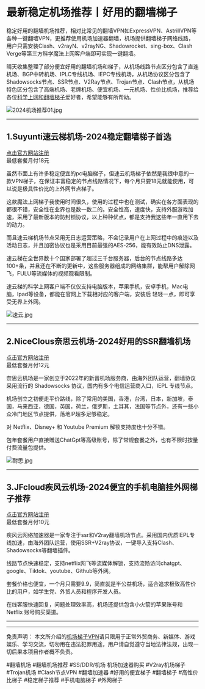# 最新稳定机场推荐丨好用的翻墙梯子

稳定好用的翻墙机场推荐，相对比常见的翻墙VPN如ExpressVPN、AstrillVPN等各种一键翻墙VPN，更推荐使用机场加速器翻墙，机场提供翻墙梯子网络线路，用户只需安装Clash、v2rayN、v2rayNG、Shadowrocket、sing-box、Clash Verge等第三方科学魔法上网客户端即可实现一键翻墙。

晴天收集整理了部分便宜好用的翻墙机场和梯子，从机场线路节点区分包含了直连机场、BGP中转机场、IPLC专线机场、IEPC专线机场，从机场协议区分包含了Shadowsocks节点、SSR节点、V2Ray节点、Trojan节点、Clash节点，从机场特色区分包含了高端机场、老牌机场、便宜机场、一元机场、性价比机场，推荐给各位[科学上网和翻墙梯子](https://reactchina.sxlcdn.com/t/topic/40287)爱好者，希望能够有所帮助。

![2024机场推荐01.jpg](https://pic.imgdb.cn/item/65bf2047871b83018a95c08e.jpg)

-----

## 1.Suyunti速云梯机场-2024稳定翻墙梯子首选
[点击官方网站注册](https://go.51tz.cc/sycloud)  
最低套餐月付18元

虽然市面上有许多稳定便宜的pc电脑梯子，但速云机场梯子依然是我很中意的一款VPN梯子，在保证丰富稳定的节点线路情况下，每个月只要18元就能使用，可以说是极具性价比的上外网节点梯子。

这款魔法上网梯子我使用时间很久，使用的过程中也在测试，确实在各方面表现的都很不错，安全性在业界也是数一数二的。安全性高，速度快，支持外服游戏加速，采用了最新版本的防封锁协议，以上种种优点，都是支持我这些年一直用下去的动力。

而且速云梯机场节点采用无日志运营策略，不会记录用户在上网过程中的痕迹以及活动日志，并且加密协议也是采用目前最强的AES-256，能有效防止DNS泄露。

速云梯在全世界数十个国家部署了超过三千台服务器，后台的节点线路多达100+条，并且还在不断的更新中，这些服务器组成的网络集群，能帮用户解除网飞，FULU等流媒体的视频观看限制。

速云梯的科学上网客户端不仅仅支持电脑版本，苹果手机，安卓手机，Mac电脑，Ipad等设备，都能在官网上下载相对应的客户端，安装后 轻轻一点，即可享受无界上外网。

![速云.jpg](https://s2.loli.net/2024/01/08/JIErPyaFfXcpYqd.jpg)

-----

## 2.NiceClous奈思云机场-2024好用的SSR翻墙机场
[点击官方网站注册](https://go.51tz.cc/nicecloud)  
最低套餐月付12元

奈思云机场是一家创立于2022年的新晋机场服务商，由海外团队运营，翻墙协议采用流行的 Shadowsocks 协议，国内有多个电信运营商入口，IEPL 专线节点。

机场创立之初便走平价路线，除了常用的美国，香港，台湾，日本，新加坡，泰国，马来西亚，德国，英国，荷兰，俄罗斯，土耳其，法国等节点外，还有一些小众冷门地区节点提供，落地IP超多足够稳定。

对 Netflix、Disney+ 和 Youtube Premium 解锁支持度也十分不错。

包年套餐用户直接赠送ChatGpt等高级账号，除了常规套餐之外，也有不限时按量付费流量包提供。

![耐思.jpg](https://s2.loli.net/2024/01/08/VmRF9CKAM67hzdE.jpg)

-----

## 3.JFcloud疾风云机场-2024便宜的手机电脑挂外网梯子推荐
[点击官方网站注册](https://go.51tz.cc/jfcloud)  
最低套餐月付10元

疾风云网络加速器是一家专注于ssr和V2ray翻墙机场节点。采用国内优质IEPL专线加速，由海外团队运营，使用SSR+V2ray协议，一键导入支持Clash、Shadowsocks等翻墙插件。

线路节点快速稳定，支持netflix网飞等流媒体解锁，支持流畅访问chatgpt、google、Tiktok、youtube、Github等外网。

套餐价格也便宜，一个月只需要9.9，简直就是半公益机场，适合追求极致高性价比的用户，如学生党、外贸人员和程序开发人员。

在线客服快速回复，问题处理效率高，机场还提供包含小火箭的苹果账号和 Netflix 账号购买渠道。



-----

***  
免责声明： 本文所介绍的[机场梯子VPN](https://musescore.org/zh-hans/node/361206)请只限用于正常外贸商务、新媒体、游戏娱乐、学习交流，切勿用在违法犯罪用途，用户请自觉遵守当地法律法规，出现一切后果本项目作者概不负责。

#翻墙机场 #翻墙机场推荐 #SS/DDR/机场 机场加速器购买 #V2ray机场梯子 #Trojan机场 #Clash节点VPN #翻墙加速器 #好用的便宜梯子 #翻墙梯子 #高性价比梯子 #稳定梯子推荐 #手机电脑梯子 #外网梯子

